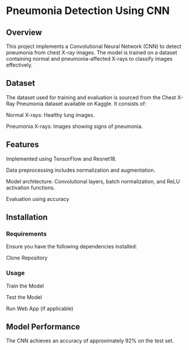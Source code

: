 # Pneumonia Detection Using CNN

## Overview

This project implements a Convolutional Neural Network (CNN) to detect pneumonia from chest X-ray images. The model is trained on a dataset containing normal and pneumonia-affected X-rays to classify images effectively.

## Dataset

The dataset used for training and evaluation is sourced from the Chest X-Ray Pneumonia dataset available on Kaggle. It consists of:

Normal X-rays: Healthy lung images.

Pneumonia X-rays: Images showing signs of pneumonia.

## Features

Implemented using TensorFlow and Resnet18.

Data preprocessing includes normalization and augmentation.

Model architecture: Convolutional layers, batch normalization, and ReLU activation functions.

Evaluation using accuracy

## Installation

### Requirements

Ensure you have the following dependencies installed:

Clone Repository

### Usage

Train the Model

Test the Model

Run Web App (if applicable)

## Model Performance

The CNN achieves an accuracy of approximately 92% on the test set.
